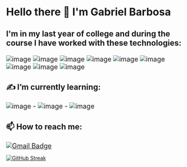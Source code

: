 # Hello there 👋 I'm Gabriel Barbosa
<font size="4">

### I'm in my last year of college and during the course I have worked with these technologies:

![image](https://img.shields.io/badge/C%2B%2B-00599C?style=for-the-badge&logo=c%2B%2B&logoColor=white)
![image](https://img.shields.io/badge/Java-ED8B00?style=for-the-badge&logo=java&logoColor=white)
![image](https://img.shields.io/badge/Python-14354C?style=for-the-badge&logo=python&logoColor=white)
![image](https://img.shields.io/badge/JavaScript-323330?style=for-the-badge&logo=javascript&logoColor=F7DF1E)
![image](https://img.shields.io/badge/HTML-239120?style=for-the-badge&logo=html5&logoColor=white)
![image](https://img.shields.io/badge/CSS-239120?&style=for-the-badge&logo=css3&logoColor=white)
![image](https://img.shields.io/badge/Spring-6DB33F?style=for-the-badge&logo=spring&logoColor=white)
![image](https://img.shields.io/badge/MySQL-00000F?style=for-the-badge&logo=mysql&logoColor=white)
![image](https://img.shields.io/badge/Godot_Engine-00599C?style=for-the-badge&logo=java&logoColor=white)



### ✍ I’m currently learning:
![image](https://img.shields.io/badge/React-20232A?style=for-the-badge&logo=react&logoColor=61DAFB) - ![image](https://img.shields.io/badge/TypeScript-007ACC?style=for-the-badge&logo=typescript&logoColor=white) - ![image](https://img.shields.io/badge/Node.js-43853D?style=for-the-badge&logo=node.js&logoColor=white)
<br>

### 📫 How to reach me:
[![Gmail Badge](https://img.shields.io/badge/-gbarbosad.ss@gmail.com-D14836?style=for-the-badge&logo=Gmail&logoColor=white&link=mailto:gbarbosad.ss@gmail.com)](mailto:gbarbosad.ss@gmail.com)
</font>

[![GitHub Streak](https://streak-stats.demolab.com/?user=gabrielb-ss&theme=dark&hide_border=true)](https://git.io/streak-stats)
